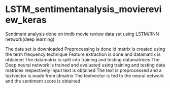 # LSTM_sentimentanalysis_moviereview_keras
Sentiment analysis done on imdb movie review data set using LSTM/RNN network(deep learning)


The data set is downloaded
Preprocessing is done
id matrix is created using the term frequency technique
Feature extraction is done and datamatrix is obtained 
The datamatrix is split into training and testing datamatrices
The Deep neural network is trained and evaluated using training and testing data matrices respectively
Input text is obtained
The text is preprocessed and a textvector is made from idmatrix
The textvector is fed to the neural network and the sentiment score is obtained
